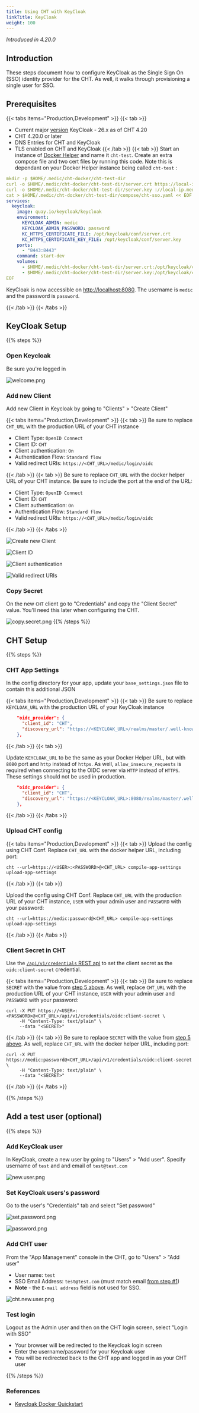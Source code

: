 ```yaml
---
title: Using CHT with KeyCloak
linkTitle: KeyCloak
weight: 100
---
```



_Introduced in 4.20.0_

## Introduction

These steps document how to configure KeyCloak as the Single Sign On (SSO) identity provider for the CHT. As well, it walks through provisioning a single user for SSO.

## Prerequisites

{{< tabs items="Production,Development" >}}
{{< tab >}}
* Current major [version](https://github.com/keycloak/keycloak/security/policy#supported-versions) KeyCloak - 26.x as of CHT 4.20
* CHT 4.20.0 or later
* DNS Entries for CHT and KeyCloak
* TLS enabled on CHT and KeyCloak
{{< /tab >}}
{{< tab >}}
Start an instance of [Docker Helper](/hosting/4.x/app-developer/#cht-docker-helper-for-4x) and name it `cht-test`. Create an extra compose file and two cert files by running this code. Note this is dependant on your Docker Helper instance being called `cht-test` :

```yaml
mkdir -p $HOME/.medic/cht-docker/cht-test-dir
curl -o $HOME/.medic/cht-docker/cht-test-dir/server.crt https://local-ip.medicmobile.org/fullchain
curl -o $HOME/.medic/cht-docker/cht-test-dir/server.key ://local-ip.medicmobile.org/key
cat > $HOME/.medic/cht-docker/cht-test-dir/compose/cht-sso.yaml << EOF
services:
  keycloak:
    image: quay.io/keycloak/keycloak
    environment:
      KEYCLOAK_ADMIN: medic
      KEYCLOAK_ADMIN_PASSWORD: password
      KC_HTTPS_CERTIFICATE_FILE: /opt/keycloak/conf/server.crt
      KC_HTTPS_CERTIFICATE_KEY_FILE: /opt/keycloak/conf/server.key
    ports:
      - "8443:8443"
    command: start-dev
    volumes:
      - $HOME/.medic/cht-docker/cht-test-dir/server.crt:/opt/keycloak/conf/server.crt
      - $HOME/.medic/cht-docker/cht-test-dir/server.key:/opt/keycloak/conf/server.key
EOF
```

KeyCloak is now accessible on [http://localhost:8080](http://localhost:8080![img.png](img.png)/). The username is `medic` and the password is `password`.

{{< /tab >}}
{{< /tabs >}}

## KeyCloak Setup

{{% steps %}}

### Open Keycloak

Be sure you're logged in

![welcome.png](keycloak/welcome.png)

### Add new Client

Add new Client in Keycloak by going to "Clients" > "Create Client" 

{{< tabs items="Production,Development" >}}
{{< tab >}}
Be sure to replace `CHT_URL` with the production URL of your CHT instance

 - Client Type: `OpenID Connect`
 - Client ID: `CHT`
 - Client authentication: `On`
 - Authentication Flow: `Standard flow`
 - Valid redirect URIs: `https://<CHT_URL>/medic/login/oidc`

{{< /tab >}}
{{< tab >}}
Be sure to replace `CHT_URL` with the docker helper URL of your CHT instance. Be sure to include the port at the end of the URL: 
- Client Type: `OpenID Connect`
- Client ID: `CHT`
- Client authentication: `On`
- Authentication Flow: `Standard flow`
- Valid redirect URIs: `https://<CHT_URL>/medic/login/oidc`

{{< /tab >}}
{{< /tabs >}}
 
![Create new Client](keycloak/newclient-new.png)

![Client ID](keycloak/newclient-new2.png)

![Client authentication](keycloak/newclient-new3.png)

![Valid redirect URIs](keycloak/newclient-new4.png)


### Copy Secret

On the new `CHT` client go to "Credentials" and copy the "Client Secret" value. You'll need this later when configuring the CHT.

![copy.secret.png](keycloak/copy.secret.png)
{{% /steps %}}

## CHT Setup

{{% steps %}}

### CHT App Settings

In the config directory for your app, update your `base_settings.json` file to contain this additional JSON

{{< tabs items="Production,Development" >}}
{{< tab >}}
Be sure to replace `KEYCLOAK_URL` with the production URL of your KeyCloak instance

```json
    "oidc_provider": {
      "client_id": "CHT",
      "discovery_url": "https://<KEYCLOAK_URL>/realms/master/.well-known/openid-configuration"
    },
```

{{< /tab >}}
{{< tab >}}

Update `KEYCLOAK_URL` to be the same as your Docker Helper URL, but with `8080` port and `http` instead of `https`. As well,  `allow_insecure_requests` is required when connecting to the OIDC server via `HTTP` instead of `HTTPS`. These settings should not be used in production.

```json
    "oidc_provider": {
      "client_id": "CHT",
      "discovery_url": "https://<KEYCLOAK_URL>:8080/realms/master/.well-known/openid-configuration"
    },
```
{{< /tab >}}
{{< /tabs >}}


### Upload CHT config

{{< tabs items="Production,Development" >}}
{{< tab >}}
Upload the config using CHT Conf.  Replace `CHT_URL` with the docker helper URL, including port:

```
cht --url=https://<USER>:<PASSWORD>@<CHT_URL> compile-app-settings upload-app-settings
```

{{< /tab >}}
{{< tab >}}

Upload the config using CHT Conf. Replace `CHT_URL` with the production URL of your CHT instance, `USER` with your admin user and `PASSWORD` with your password:

```
cht --url=https://medic:password@<CHT_URL> compile-app-settings upload-app-settings
```
{{< /tab >}}
{{< /tabs >}}

### Client Secret in CHT

Use the [`/api/v1/credentials` REST api](https://docs.communityhealthtoolkit.org/building/reference/api/#put-apiv1credentials) to set the client secret as the `oidc:client-secret` credential.

{{< tabs items="Production,Development" >}}
{{< tab >}}
Be sure to replace `SECRET` with the value from [step 5 above](#copy-secret). As well, replace `CHT_URL` with the production URL of your CHT instance, `USER` with your admin user and `PASSWORD` with your password:
```shell
curl -X PUT https://<USER>:<PASSWORD>@<CHT_URL>/api/v1/credentials/oidc:client-secret \
     -H "Content-Type: text/plain" \
     --data "<SECRET>"
```

{{< /tab >}}
{{< tab >}}
Be sure to replace `SECRET` with the value from [step 5 above](#copy-secret). As well, replace `CHT_URL` with the docker helper URL, including port:
```shell
curl -X PUT https://medic:password@<CHT_URL>/api/v1/credentials/oidc:client-secret \
     -H "Content-Type: text/plain" \
     --data "<SECRET>"
```
{{< /tab >}}
{{< /tabs >}}

{{% /steps %}}


## Add a test user (optional)

{{% steps %}}

### Add KeyCloak user 

In KeyCloak,  create a new user by going to  "Users" > "Add user".  Specify username of `test` and and email of `test@test.com`

![new.user.png](keycloak/new.user.png)

### Set KeyCloak users's password

Go to the user's "Credentials" tab and select "Set password"

![set.password.png](keycloak/set.password.png)

![password.png](keycloak/password.png)

###  Add CHT user

From the "App Management" console in the CHT, go to "Users" > "Add user"
  - User name: `test` 
  - SSO Email Address: `test@test.com` (must match email [from step #1](#add-keycloak-user))
  - **Note** - the `E-mail address` field is not used for SSO.

![cht.new.user.png](keycloak/cht.new.user.png)


###  Test login 

Logout as the Admin user and then on the CHT login screen, select "Login with SSO"
  - Your browser will be redirected to the Keycloak login screen
  - Enter the username/password for your Keycloak user
  - You will be redirected back to the CHT app and logged in as your CHT user


{{% /steps %}}

### References

- [Keycloak Docker Quickstart](https://www.keycloak.org/getting-started/getting-started-docker)

